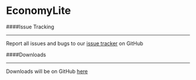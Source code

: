 # EconomyLite

####Issue Tracking

***

Report all issues and bugs to our [issue tracker](https://github.com/Flibio/EconomyLite/issues) on GitHub


####Downloads

***

Downloads will be on GitHub [here](https://github.com/Flibio/EconomyLite/releases)
